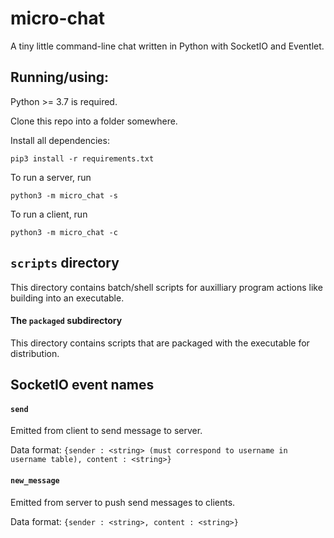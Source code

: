 # micro-chat

A tiny little command-line chat written in Python with SocketIO and Eventlet.

## Running/using:

Python >= 3.7 is required.

Clone this repo into a folder somewhere.

Install all dependencies:
```
pip3 install -r requirements.txt
```

To run a server, run
```
python3 -m micro_chat -s
```

To run a client, run
```
python3 -m micro_chat -c
```

## `scripts` directory

This directory contains batch/shell scripts for auxilliary program actions like building into an executable.

#### The `packaged` subdirectory

This directory contains scripts that are packaged with the executable for distribution.

## SocketIO event names

#### `send`

Emitted from client to send message to server.

Data format:
```{sender : <string> (must correspond to username in username table), content : <string>}```

#### `new_message`

Emitted from server to push send messages to clients.

Data format:
```{sender : <string>, content : <string>}```